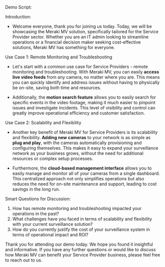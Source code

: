 Demo Script:

Introduction:
- Welcome everyone, thank you for joining us today. Today, we will be showcasing the Meraki MV solution, specifically tailored for the Service Provider sector. Whether you are an IT admin looking to streamline operations or a financial decision maker seeking cost-effective solutions, Meraki MV has something for everyone.

Use Case 1: Remote Monitoring and Troubleshooting
- Let's start with a common use case for Service Providers - remote monitoring and troubleshooting. With Meraki MV, you can easily **access live video feeds** from any camera, no matter where you are. This means you can quickly identify and address issues without having to physically be on-site, saving both time and resources.

- Additionally, the **motion search feature** allows you to easily search for specific events in the video footage, making it much easier to pinpoint issues and investigate incidents. This level of visibility and control can greatly improve operational efficiency and customer satisfaction.

Use Case 2: Scalability and Flexibility
- Another key benefit of Meraki MV for Service Providers is its scalability and flexibility. **Adding new cameras** to your network is as simple as **plug and play**, with the cameras automatically provisioning and configuring themselves. This makes it easy to expand your surveillance network as your business grows, without the need for additional resources or complex setup processes.

- Furthermore, the **cloud-based management interface** allows you to easily manage and monitor all of your cameras from a single dashboard. This centralized approach not only simplifies operations but also reduces the need for on-site maintenance and support, leading to cost savings in the long run.

Smart Questions for Discussion:
1. How has remote monitoring and troubleshooting impacted your operations in the past?
2. What challenges have you faced in terms of scalability and flexibility with your current surveillance solution?
3. How do you currently justify the cost of your surveillance system in terms of operational impact and ROI?

Thank you for attending our demo today. We hope you found it insightful and informative. If you have any further questions or would like to discuss how Meraki MV can benefit your Service Provider business, please feel free to reach out to us.